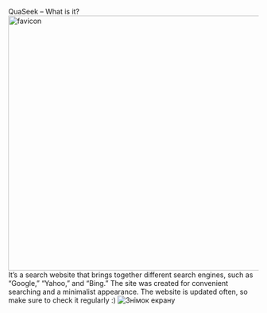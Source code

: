 QuaSeek – What is it?
<img width="512" height="512" alt="favicon" src="https://github.com/user-attachments/assets/7898600b-a67b-44eb-b287-ff9e8d4bb614" />
It’s a search website that brings together different search engines, such as “Google,” “Yahoo,” and “Bing.”
The site was created for convenient searching and a minimalist appearance.
The website is updated often, so make sure to check it regularly :)
![Знімок екрану](https://github.com/user-attachments/assets/b321933f-2abc-47e1-9ccb-80fcf8ffc7be)
